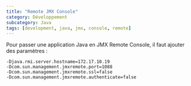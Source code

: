 ```yaml
---
title: "Remote JMX Console"
category: Développement
subcategory: Java
tags: [development, java, jmx, console, remote]
---
```

Pour passer une application Java en JMX Remote Console, il faut ajouter des paramètres :

~~~
-Djava.rmi.server.hostname=172.17.10.19 
-Dcom.sun.management.jmxremote.port=1088 
-Dcom.sun.management.jmxremote.ssl=false 
-Dcom.sun.management.jmxremote.authenticate=false
~~~
